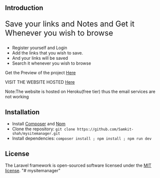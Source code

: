 ## Introduction

 <p style="font-size: 25px"> Save your links and Notes and Get it Whenever you wish to browse</p>
                    <ul class="list-group">
                        <li>Register yourself and Login</li>
                        <li>Add the links that you wish to save.</li>
                        <li>And your links will be saved</li>
                        <li>Search it whenever you wish to browse</li>
                    </ul>
                    <p>Get the Preview of the project <a href="https://www.linkedin.com/embed/feed/update/urn:li:ugcPost:6693205714086739968">Here</a></p>
                
<a>VISIT THE WEBSITE HOSTED <a href="bit.ly/Mysitemanager">Here</a>
    <br>
    <p >Note:The website is hosted on Heroku(free tier) thus the email services are not working</p>

## Installation
* Install [Composer](https://getcomposer.org/download) and [Npm](https://nodejs.org/en/download)
* Clone the repository: `git clone https://github.com/Samkit-shah/mysitemanager.git`
* Install dependencies: `composer install ; npm install ; npm run dev`


## License
The Laravel framework is open-sourced software licensed under the [MIT license](https://opensource.org/licenses/MIT).
"# mysitemanager" 
